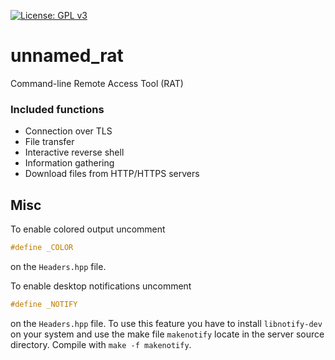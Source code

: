 [![License: GPL v3](https://img.shields.io/badge/License-GPLv3-blue.svg)](https://www.gnu.org/licenses/gpl-3.0)
# unnamed_rat
Command-line Remote Access Tool (RAT)

### Included functions
- Connection over TLS
- File transfer
- Interactive reverse shell
- Information gathering
- Download files from HTTP/HTTPS servers

## Misc
To enable colored output uncomment 
```cpp
#define _COLOR 
```
on the `Headers.hpp` file.

To enable desktop notifications uncomment
```cpp
#define _NOTIFY
```
on the `Headers.hpp` file. To use this feature you have to install `libnotify-dev` on your system and use the make file `makenotify` locate in the server source directory.
Compile with `make -f makenotify`.
